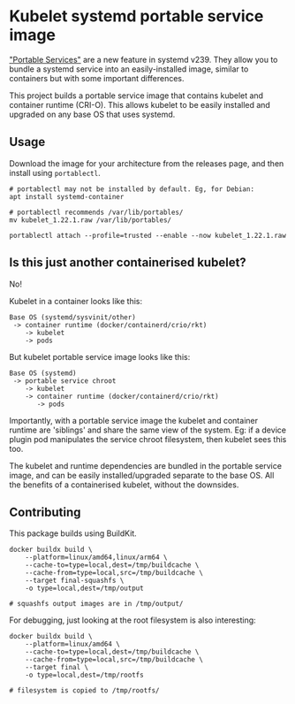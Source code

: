 # Kubelet systemd portable service image

["Portable Services"](https://systemd.io/PORTABLE_SERVICES/) are a new
feature in systemd v239.  They allow you to bundle a systemd service
into an easily-installed image, similar to containers but with some
important differences.

This project builds a portable service image that contains kubelet and
container runtime (CRI-O).  This allows kubelet to be easily installed
and upgraded on any base OS that uses systemd.

## Usage

Download the image for your architecture from the releases page, and
then install using `portablectl`.

```script
# portablectl may not be installed by default. Eg, for Debian:
apt install systemd-container

# portablectl recommends /var/lib/portables/
mv kubelet_1.22.1.raw /var/lib/portables/

portablectl attach --profile=trusted --enable --now kubelet_1.22.1.raw
```

## Is this just another containerised kubelet?

No!

Kubelet in a container looks like this:

```
Base OS (systemd/sysvinit/other)
 -> container runtime (docker/containerd/crio/rkt)
    -> kubelet
    -> pods
```

But kubelet portable service image looks like this:

```
Base OS (systemd)
 -> portable service chroot
    -> kubelet
    -> container runtime (docker/containerd/crio/rkt)
       -> pods
```

Importantly, with a portable service image the kubelet and container
runtime are 'siblings' and share the same view of the system.  Eg: if
a device plugin pod manipulates the service chroot filesystem, then
kubelet sees this too.

The kubelet and runtime dependencies are bundled in the portable
service image, and can be easily installed/upgraded separate to the
base OS.  All the benefits of a containerised kubelet, without the
downsides.

## Contributing

This package builds using BuildKit.

```script
docker buildx build \
    --platform=linux/amd64,linux/arm64 \
    --cache-to=type=local,dest=/tmp/buildcache \
    --cache-from=type=local,src=/tmp/buildcache \
    --target final-squashfs \
    -o type=local,dest=/tmp/output

# squashfs output images are in /tmp/output/
```

For debugging, just looking at the root filesystem is also
interesting:

```script
docker buildx build \
    --platform=linux/amd64 \
    --cache-to=type=local,dest=/tmp/buildcache \
    --cache-from=type=local,src=/tmp/buildcache \
    --target final \
    -o type=local,dest=/tmp/rootfs

# filesystem is copied to /tmp/rootfs/
```

